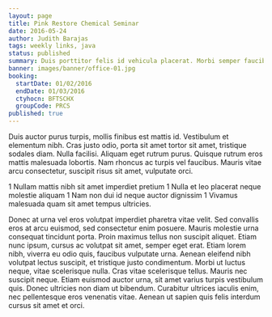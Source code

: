 ```yaml
---
layout: page
title: Pink Restore Chemical Seminar
date: 2016-05-24
author: Judith Barajas
tags: weekly links, java
status: published
summary: Duis porttitor felis id vehicula placerat. Morbi semper faucibus.
banner: images/banner/office-01.jpg
booking:
  startDate: 01/02/2016
  endDate: 01/03/2016
  ctyhocn: BFTSCHX
  groupCode: PRCS
published: true
---
```

Duis auctor purus turpis, mollis finibus est mattis id. Vestibulum et elementum nibh. Cras justo odio, porta sit amet tortor sit amet, tristique sodales diam. Nulla facilisi. Aliquam eget rutrum purus. Quisque rutrum eros mattis malesuada lobortis. Nam rhoncus ac turpis vel faucibus. Mauris vitae arcu consectetur, suscipit risus sit amet, vulputate orci.

1 Nullam mattis nibh sit amet imperdiet pretium
1 Nulla et leo placerat neque molestie aliquam
1 Nam non dui id neque auctor dignissim
1 Vivamus malesuada quam sit amet tempus ultricies.

Donec at urna vel eros volutpat imperdiet pharetra vitae velit. Sed convallis eros at arcu euismod, sed consectetur enim posuere. Mauris molestie urna consequat tincidunt porta. Proin maximus tellus non suscipit aliquet. Etiam nunc ipsum, cursus ac volutpat sit amet, semper eget erat. Etiam lorem nibh, viverra eu odio quis, faucibus vulputate urna. Aenean eleifend nibh volutpat lectus suscipit, et tristique justo condimentum. Morbi ut luctus neque, vitae scelerisque nulla. Cras vitae scelerisque tellus. Mauris nec suscipit neque. Etiam euismod auctor urna, sit amet varius turpis vestibulum quis. Donec ultricies non diam ut bibendum. Curabitur ultrices iaculis enim, nec pellentesque eros venenatis vitae. Aenean ut sapien quis felis interdum cursus sit amet et orci.
